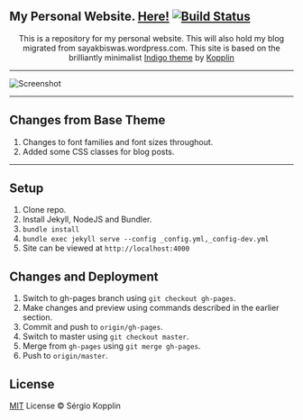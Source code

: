 ## My Personal Website. <a href="http://sayakbiswas.github.io/">Here!</a> [![Build Status](https://travis-ci.org/sayakbiswas/sayakbiswas.github.io.svg?branch=master)](https://travis-ci.org/sayakbiswas/sayakbiswas.github.io)

<p align="center">This is a repository for my personal website. This will also hold my blog migrated from sayakbiswas.wordpress.com.
This site is based on the brilliantly minimalist <a href="https://github.com/sergiokopplin/indigo">Indigo theme</a> by <a href="https://github.com/sergiokopplin">Kopplin</a></p>

***

![Screenshot](http://sayakbiswas.github.io/assets/images/screenshot.png)

***

## Changes from Base Theme
1. Changes to font families and font sizes throughout.
2. Added some CSS classes for blog posts.

***

## Setup
1. Clone repo.
2. Install Jekyll, NodeJS and Bundler.
3. `bundle install`
4. `bundle exec jekyll serve --config _config.yml,_config-dev.yml`
5. Site can be viewed at `http://localhost:4000`

## Changes and Deployment
1. Switch to gh-pages branch using `git checkout gh-pages`.
2. Make changes and preview using commands described in the earlier section.
3. Commit and push to `origin/gh-pages`.
4. Switch to master using `git checkout master`.
5. Merge from `gh-pages` using `git merge gh-pages`.
6. Push to `origin/master`.

## License

[MIT](http://kopplin.mit-license.org/) License © Sérgio Kopplin
